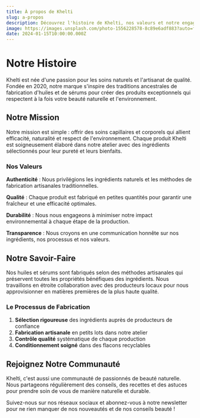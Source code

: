 ```yaml
---
title: À propos de Khelti
slug: a-propos
description: Découvrez l'histoire de Khelti, nos valeurs et notre engagement envers des soins artisanaux de qualité.
image: https://images.unsplash.com/photo-1556228578-8c89e6adf883?auto=format&fit=crop&w=1200&q=80
date: 2024-01-15T10:00:00.000Z
---
```


# Notre Histoire

Khelti est née d'une passion pour les soins naturels et l'artisanat de qualité. Fondée en 2020, notre marque s'inspire des traditions ancestrales de fabrication d'huiles et de sérums pour créer des produits exceptionnels qui respectent à la fois votre beauté naturelle et l'environnement.

## Notre Mission

Notre mission est simple : offrir des soins capillaires et corporels qui allient efficacité, naturalité et respect de l'environnement. Chaque produit Khelti est soigneusement élaboré dans notre atelier avec des ingrédients sélectionnés pour leur pureté et leurs bienfaits.

### Nos Valeurs

**Authenticité** : Nous privilégions les ingrédients naturels et les méthodes de fabrication artisanales traditionnelles.

**Qualité** : Chaque produit est fabriqué en petites quantités pour garantir une fraîcheur et une efficacité optimales.

**Durabilité** : Nous nous engageons à minimiser notre impact environnemental à chaque étape de la production.

**Transparence** : Nous croyons en une communication honnête sur nos ingrédients, nos processus et nos valeurs.

## Notre Savoir-Faire

Nos huiles et sérums sont fabriqués selon des méthodes artisanales qui préservent toutes les propriétés bénéfiques des ingrédients. Nous travaillons en étroite collaboration avec des producteurs locaux pour nous approvisionner en matières premières de la plus haute qualité.

### Le Processus de Fabrication

1. **Sélection rigoureuse** des ingrédients auprès de producteurs de confiance
2. **Fabrication artisanale** en petits lots dans notre atelier
3. **Contrôle qualité** systématique de chaque production
4. **Conditionnement soigné** dans des flacons recyclables

## Rejoignez Notre Communauté

Khelti, c'est aussi une communauté de passionnés de beauté naturelle. Nous partageons régulièrement des conseils, des recettes et des astuces pour prendre soin de vous de manière naturelle et durable.

Suivez-nous sur nos réseaux sociaux et abonnez-vous à notre newsletter pour ne rien manquer de nos nouveautés et de nos conseils beauté !
